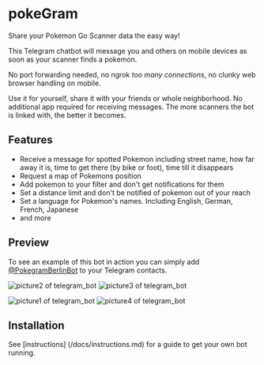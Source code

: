 # pokeGram
Share your Pokemon Go Scanner data the easy way!

This Telegram chatbot will message you and others on mobile devices as soon as your scanner finds a pokemon.

No port forwarding needed, no ngrok _too many connections_, no clunky web browser handling on mobile.


Use it for yourself, share it with your friends or whole neighborhood. No additional app required for receiving messages.
The more scanners the bot is linked with, the better it becomes.



## Features
* Receive a message for spotted Pokemon including street name, how far away it is, time to get there (by bike or foot), time till it disappears
* Request a map of Pokemons position
* Add pokemon to your filter and don't get notifications for them
* Set a distance limit and don't be notified of pokemon out of your reach
* Set a language for Pokemon's names. Including English, German, French, Japanese
* and more

## Preview
To see an example of this bot in action you can simply add [@PokegramBerlinBot](https://telegram.me/PokegramBerlinBot) to your Telegram contacts.


 ![picture2 of telegram_bot](http://i.imgur.com/OkdZGvO.jpg) ![picture3 of telegram_bot](http://i.imgur.com/NubS9HJ.jpg)
 
 
 ![picture1 of telegram_bot](http://i.imgur.com/vYFCmHO.jpg) ![picture4 of telegram_bot](http://i.imgur.com/X7420Jn.jpg)

## Installation
See [instructions] (/docs/instructions.md) for a guide to get your own bot running.
